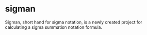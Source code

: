 # sigman
Sigman, short hand for sigma notation, is a newly created project for calculating a sigma summation notation formula.

